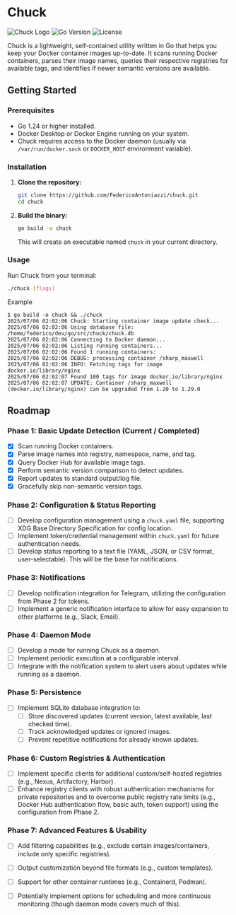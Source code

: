 # Chuck

![Chuck Logo](https://img.shields.io/badge/Chuck-Container%20Update%20Checker-blue?style=for-the-badge&logo=docker)
![Go Version](https://img.shields.io/badge/Go-1.24%2B-blue?style=for-the-badge&logo=go)
![License](https://img.shields.io/badge/License-MIT-green?style=for-the-badge)

Chuck is a lightweight, self-contained utility written in Go that helps you keep your Docker container images up-to-date. It scans running Docker containers, parses their image names, queries their respective registries for available tags, and identifies if newer semantic versions are available.

## Getting Started

### Prerequisites

* Go 1.24 or higher installed.
* Docker Desktop or Docker Engine running on your system.
* Chuck requires access to the Docker daemon (usually via `/var/run/docker.sock` or `DOCKER_HOST` environment variable).

### Installation

1.  **Clone the repository:**
    ```bash
    git clone https://github.com/FedericoAntoniazzi/chuck.git
    cd chuck
    ```

2.  **Build the binary:**
    ```bash
    go build -o chuck
    ```
    This will create an executable named `chuck` in your current directory.

### Usage

Run Chuck from your terminal:

```bash
./chuck [flags]
```

Example
```shell
$ go build -o chuck && ./chuck
2025/07/06 02:02:06 Chuck: Starting container image update check...
2025/07/06 02:02:06 Using database file: /home/federico/dev/go/src/chuck/chuck.db
2025/07/06 02:02:06 Connecting to Docker daemon...
2025/07/06 02:02:06 Listing running containers...
2025/07/06 02:02:06 Found 1 running containers: 
2025/07/06 02:02:06 DEBUG: processing container /sharp_maxwell
2025/07/06 02:02:06 INFO: Fetching tags for image docker.io/library/nginx
2025/07/06 02:02:07 Found 100 tags for image docker.io/library/nginx
2025/07/06 02:02:07 UPDATE: Container /sharp_maxwell (docker.io/library/nginx) can be upgraded from 1.20 to 1.29.0
```

## Roadmap

### Phase 1: Basic Update Detection (Current / Completed)
- [x] Scan running Docker containers.
- [x] Parse image names into registry, namespace, name, and tag.
- [x] Query Docker Hub for available image tags.
- [x] Perform semantic version comparison to detect updates.
- [x] Report updates to standard output/log file.
- [x] Gracefully skip non-semantic version tags.

### Phase 2: Configuration & Status Reporting
- [ ] Develop configuration management using a `chuck.yaml` file, supporting XDG Base Directory Specification for config location.
- [ ] Implement token/credential management within `chuck.yaml` for future authentication needs.
- [ ] Develop status reporting to a text file (YAML, JSON, or CSV format, user-selectable). This will be the base for notifications.

### Phase 3: Notifications
- [ ] Develop notification integration for Telegram, utilizing the configuration from Phase 2 for tokens.
- [ ] Implement a generic notification interface to allow for easy expansion to other platforms (e.g., Slack, Email).

### Phase 4: Daemon Mode
- [ ] Develop a mode for running Chuck as a daemon.
- [ ] Implement periodic execution at a configurable interval.
- [ ] Integrate with the notification system to alert users about updates while running as a daemon.

### Phase 5: Persistence
- [ ] Implement SQLite database integration to:
    - [ ] Store discovered updates (current version, latest available, last checked time).
    - [ ] Track acknowledged updates or ignored images.
    - [ ] Prevent repetitive notifications for already known updates.

### Phase 6: Custom Registries & Authentication
- [ ] Implement specific clients for additional custom/self-hosted registries (e.g., Nexus, Artifactory, Harbor).
- [ ] Enhance registry clients with robust authentication mechanisms for private repositories and to overcome public registry rate limits (e.g., Docker Hub authentication flow, basic auth, token support) using the configuration from Phase 2.

### Phase 7: Advanced Features & Usability
- [ ] Add filtering capabilities (e.g., exclude certain images/containers, include only specific registries).
- [ ] Output customization beyond file formats (e.g., custom templates).
- [ ] Support for other container runtimes (e.g., Containerd, Podman).
- [ ] Potentially implement options for scheduling and more continuous monitoring (though daemon mode covers much of this).

